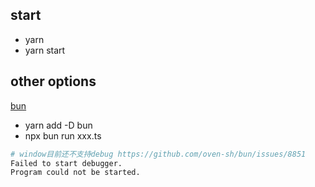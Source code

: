 ## start
* yarn
* yarn start

## other options
[bun](https://bun.sh/docs/installation)
* yarn add -D bun
* npx bun run xxx.ts
```sh
# window目前还不支持debug https://github.com/oven-sh/bun/issues/8851
Failed to start debugger.
Program could not be started.
```

